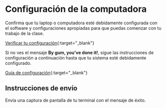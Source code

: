 ﻿# Configuración de la computadora

Confirma que tu laptop o computadora esté debidamente configurada con el software y configuraciones apropiadas para que puedas comenzar con tu trabajo de la clase.

[Verificar tu configuración](https://entertechschool.github.io/setup-guide/system-setup/verify){:target="_blank"}

Si no ves el mensaje **By gum, you've done it!**, sigue las instrucciones de configuración a continuación hasta que tu sistema esté debidamente configurado.

[Guía de configuración](https://entertechschool.github.io/setup-guide/){:target="_blank"}

## Instrucciones de envío

Envía una captura de pantalla de tu terminal con el mensaje de éxito.

